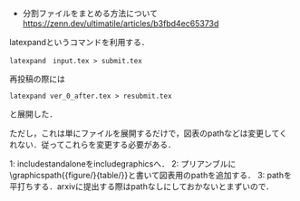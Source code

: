 - 分割ファイルをまとめる方法について
https://zenn.dev/ultimatile/articles/b3fbd4ec65373d

latexpandというコマンドを利用する．

```
latexpand　input.tex > submit.tex
```
再投稿の際には
```
latexpand ver_0_after.tex > resubmit.tex
```
と展開した．

ただし，これは単にファイルを展開するだけで，図表のpathなどは変更してくれない．従ってこれらを変更する必要がある．

1: includestandaloneをincludegraphicsへ．
2: プリアンブルに \graphicspath{{figure/}{table/}}と書いて図表用のpathを追加する．
3: pathを平打ちする．arxivに提出する際はpathなしにしておかないとまずいので．

